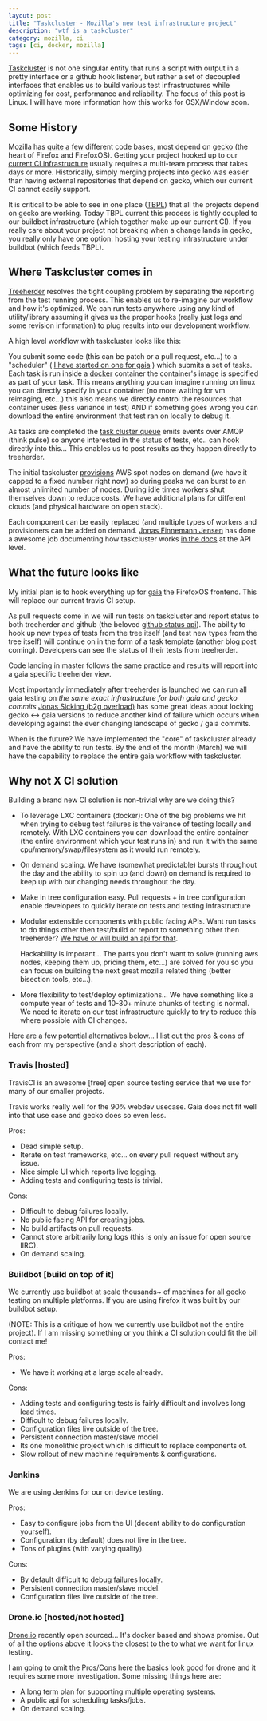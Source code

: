 ```yaml
---
layout: post
title: "Taskcluster - Mozilla's new test infrastructure project"
description: "wtf is a taskcluster"
category: mozilla, ci
tags: [ci, docker, mozilla]
---
```


[Taskcluster](https://github.com/taskcluster) is not one singular entity that runs a script with output in a pretty interface or a github hook
listener, but rather a set of decoupled interfaces that enables us to
build various test infrastructures while optimizing for cost, performance and reliability. 
The focus of this post is Linux. I will have more information how this works for OSX/Window soon.

## Some History

Mozilla has [quite](http://dxr.mozilla.org/mozilla-central/source/)
[a](https://github.com/mozilla) [few](https://github.com/mozilla-b2g) different
code bases, most depend on [gecko](https://github.com/mozilla/gecko-dev)
(the heart of Firefox and FirefoxOS). 
Getting your project hooked up to our [current CI
infrastructure](https://tbpl.mozilla.org)
usually requires a multi-team process that takes days or more.
Historically, simply merging projects into gecko was easier than having
external repositories that depend on gecko, which our current CI cannot
easily support. 

It is critical to be able to see in one place ([TBPL](https://tbpl.mozilla.org))
that all the projects depend on gecko are working.
Today TBPL current this process is tightly coupled to our buildbot infrastructure (which together
make up our current CI). If you really care about your project 
not breaking when a change lands in gecko, you really only have one option:
hosting your testing infrastructure under buildbot (which feeds TBPL).

## Where Taskcluster comes in

[Treeherder](https://wiki.mozilla.org/Auto-tools/Projects/Treeherder)
resolves the tight coupling problem by separating the reporting from the
test running process. This enables us to re-imagine our workflow and how it's
optimized. We can run tests anywhere using any kind of utility/library
assuming it gives us the proper hooks (really just logs and some
revision information) to plug results into our development workflow.

A high level workflow with taskcluster looks like this:

You submit some code (this can be patch or a pull request, etc...) to a
"scheduler" ( [I have started on one for gaia](https://github.com/lightsofapollo/gaia-taskcluster) )
which submits a set of tasks. Each task is run inside a [docker](https://www.docker.io/) container
the container's image is specified as part of your task. This means anything you can 
imagine running on linux you can directly specify in your container
(no more waiting for vm reimaging, etc...) this also means we
directly control the resources that container uses (less variance in
test) AND if something goes wrong you can download the entire
environment that test ran on locally to debug it.

As tasks are completed the [task cluster queue](https://github.com/taskcluster/taskcluster-queue)
emits events over AMQP (think pulse) so anyone interested in the status
of tests, etc.. can hook directly into this... This enables us to post
results as they happen directly to treeherder.

The initial taskcluster [provisions](https://github.com/taskcluster/aws-provisioner)
AWS spot nodes on demand (we have it capped to a fixed number right now) so during peaks
we can burst to an almost unlimited number of nodes. During idle times
workers shut themselves down to reduce costs. We have additional plans
for different clouds (and physical hardware on open stack).

Each component can be easily replaced (and multiple types of workers and
provisioners can be added on demand. [Jonas Finnemann Jensen](http://jonasfj.dk/blog/) has done a awesome job
documenting how taskcluster works [in the docs](http://docs.taskcluster.net/queue/)
at the API level.

## What the future looks like

My initial plan is to hook everything up for [gaia](https://github.com/mozilla-b2g/gaia)
the FirefoxOS frontend. This will replace our current travis CI setup.

As pull requests come in we will run tests on taskcluster and report
status to both treeherder and github (the beloved [github status api](https://github.com/blog/1227-commit-status-api)).
The ability to hook up new types of tests from the tree itself (and test
new types from the tree itself) will continue on in the form of a task
template (another blog post coming). Developers can see the status of
their tests from treeherder.

Code landing in master follows the same practice and results will report
into a gaia specific treeherder view.

Most importantly immediately after treeherder is launched we can run all
gaia testing on _the same exact infrastructure for both gaia and gecko
commits_ [Jonas Sicking (b2g overload)](https://twitter.com/SickingJ)
has some great ideas about locking gecko <-> gaia versions to reduce
another kind of failure which occurs when developing against the ever
changing landscape of gecko / gaia commits.

When is the future? We have implemented the "core" of taskcluster
already and have the ability to run tests. By the end of the month
(March) we will have the capability to replace the entire gaia workflow with
taskcluster.

## Why not X CI solution

Building a brand new CI solution is non-trivial why are we doing this?

  - To leverage LXC containers (docker): One of the big problems we hit
    when trying to debug test failures is the vairance of testing
    locally and remotely. With LXC containers you can download the
    entire container (the entire environment which your test runs in)
    and run it with the same cpu/memory/swap/filesystem as it would
    run remotely.

  - On demand scaling. We have (somewhat predictable) bursts throughout 
    the day and the ability to spin up (and down) on demand is required to 
    keep up with our changing needs throughout the day.

  - Make in tree configuration easy. Pull requests + in tree configuration
    enable developers to quickly iterate on tests and testing infrastructure

  - Modular extensible components with public facing APIs. Want run
    tasks to do things other then test/build or report to something other
    then treeherder? [We have or will build an api for that](http://docs.taskcluster.net).
    
    Hackability is imporant... The parts you don't want to solve
    (running aws nodes, keeping them up, pricing them, etc...) are
    solved for you so you can focus on building the next great mozilla
    related thing (better bisection tools, etc...).

  - More flexibility to test/deploy optimizations... We have something
    like a compute year of tests and 10-30+ minute chunks of testing is
    normal. We need to iterate on our test infrastructure quickly to try
    to reduce this where possible with CI changes.

Here are a few potential alternatives below... I list out the pros &
cons of each from my perspective (and a short description of each).

### Travis [hosted]

TravisCI is an awesome [free] open source testing service that we use
for many of our smaller projects. 
  
Travis works really well for the 90% webdev usecase. 
Gaia does not fit well into that use case and gecko does so even less.

Pros:

  - Dead simple setup.
  - Iterate on test frameworks, etc... on every pull request without any
    issue.
  - Nice simple UI which reports live logging.
  - Adding tests and configuring tests is trivial.

Cons:

  - Difficult to debug failures locally.
  - No public facing API for creating jobs.
  - No build artifacts on pull requests.
  - Cannot store arbitrarily long logs (this is only an issue for open source IIRC).
  - On demand scaling.

### Buildbot [build on top of it]

We currently use buildbot at scale thousands~ of machines for all gecko
testing on multiple platforms. If you are using firefox it was built by
our buildbot setup.

(NOTE: This is a critique of how we currently use buildbot not the
entire project). If I am missing something or you think a CI solution
could fit the bill contact me!

Pros:

  - We have it working at a large scale already.

Cons:

  - Adding tests and configuring tests is fairly difficult and involves
    long lead times.
  - Difficult to debug failures locally.
  - Configuration files live outside of the tree.
  - Persistent connection master/slave model.
  - Its one monolithic project which is difficult to replace components
    of.
  - Slow rollout of new machine requirements & configurations.

### Jenkins

We are using Jenkins for our on device testing.

Pros:

  - Easy to configure jobs from the UI (decent ability to do
    configuration yourself).
  - Configuration (by default) does not live in the tree.
  - Tons of plugins (with varying quality).

Cons:

  - By default difficult to debug failures locally.
  - Persistent connection master/slave model.
  - Configuration files live outside of the tree.

### Drone.io [hosted/not hosted]

[Drone.io](https://github.com/drone/drone) recently open sourced... It's
docker based and shows promise. Out of all the options above it looks the 
closest to the to what we want for linux testing.

I am going to omit the Pros/Cons here the basics look good for drone and
it requires some more investigation. Some missing things here
are:

  - A long term plan for supporting multiple operating systems. 
  - A public api for scheduling tasks/jobs.
  - On demand scaling.

